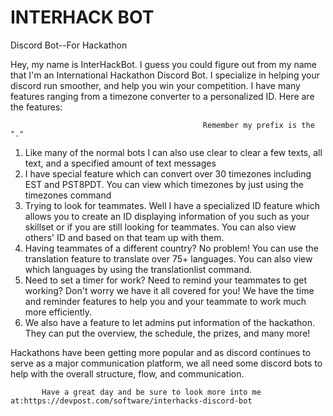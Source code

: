 # INTERHACK BOT
Discord Bot--For Hackathon


Hey, my name is InterHackBot. I guess you could figure out from my name that I'm an International Hackathon Discord Bot. I specialize in helping your discord run smoother, and help you win your competition. I have many features ranging from a timezone converter to a personalized ID. Here are the features:

                                               Remember my prefix is the "."

1. Like many of the normal bots I can also use clear to clear a few texts, all text, and a specified amount of text messages
2. I have special feature which can convert over 30 timezones including EST and PST8PDT. You can view which timezones by just using the timezones command
3. Trying to look for teammates. Well I have a specialized ID feature which allows you to create an ID displaying information of you such as your skillset or if you are still looking for teammates. You can also view others' ID and based on that team up with them.
4. Having teammates of a different country? No problem! You can use the translation feature to translate over 75+ languages. You can also view which languages by using the translationlist command.
5. Need to set a timer for work? Need to remind your teammates to get working? Don't worry we have it all covered for you! We have the time and reminder features to help you and your teammate to work much more efficiently.
6. We also have a feature to let admins put information of the hackathon. They can put the overview, the schedule, the prizes, and many more!

Hackathons have been getting more popular and as discord continues to serve as a major communication platform, we all need some discord bots to help with the overall structure,                                                             flow, and communication.


           Have a great day and be sure to look more into me at:https://devpost.com/software/interhacks-discord-bot
